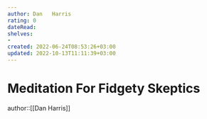 ```yaml
---
author: Dan   Harris
rating: 0
dateRead: 
shelves: 
- 
created: 2022-06-24T08:53:26+03:00
updated: 2022-10-13T11:11:39+03:00
---
```

# Meditation For Fidgety Skeptics

author::[[Dan   Harris]]